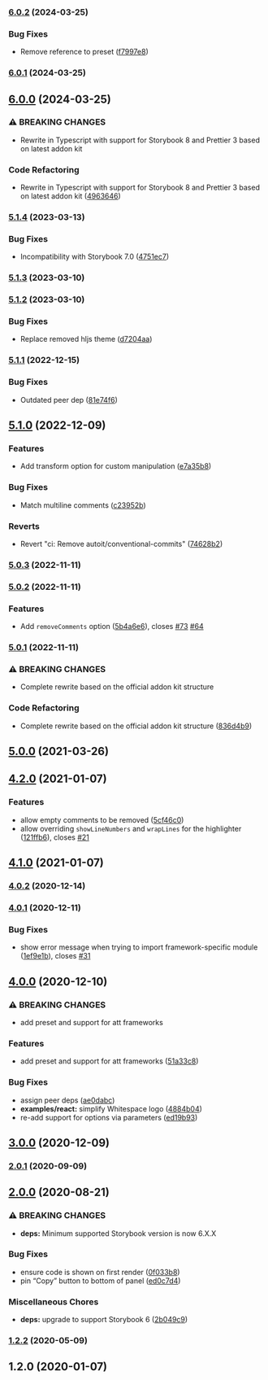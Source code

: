 ### [6.0.2](https://github.com/whitespace-se/storybook-addon-html/compare/v6.0.1...v6.0.2) (2024-03-25)


### Bug Fixes

* Remove reference to preset ([f7997e8](https://github.com/whitespace-se/storybook-addon-html/commit/f7997e82f10aec49a5e716584c0c03cd44a0ddbe))

### [6.0.1](https://github.com/whitespace-se/storybook-addon-html/compare/6.0.0...v6.0.1) (2024-03-25)

## [6.0.0](https://github.com/whitespace-se/storybook-addon-html/compare/v5.1.4...6.0.0) (2024-03-25)


### ⚠ BREAKING CHANGES

* Rewrite in Typescript with support for Storybook 8 and Prettier 3 based on latest addon kit

### Code Refactoring

* Rewrite in Typescript with support for Storybook 8 and Prettier 3 based on latest addon kit ([4963646](https://github.com/whitespace-se/storybook-addon-html/commit/4963646a1b08eeb19cda90c36d036c11921060c0))

### [5.1.4](https://github.com/whitespace-se/storybook-addon-html/compare/v5.1.3...v5.1.4) (2023-03-13)


### Bug Fixes

* Incompatibility with Storybook 7.0 ([4751ec7](https://github.com/whitespace-se/storybook-addon-html/commit/4751ec73ff55cd9fb7a7a4e452ae8524e42797be))

### [5.1.3](https://github.com/whitespace-se/storybook-addon-html/compare/v5.1.2...v5.1.3) (2023-03-10)

### [5.1.2](https://github.com/whitespace-se/storybook-addon-html/compare/v5.1.1...v5.1.2) (2023-03-10)


### Bug Fixes

* Replace removed hljs theme ([d7204aa](https://github.com/whitespace-se/storybook-addon-html/commit/d7204aa57f66e102ea19719786c29a7115d97a8e))

### [5.1.1](https://github.com/whitespace-se/storybook-addon-html/compare/v5.1.0...v5.1.1) (2022-12-15)


### Bug Fixes

* Outdated peer dep ([81e74f6](https://github.com/whitespace-se/storybook-addon-html/commit/81e74f658b8e60e691a6631061960fc130a187d0))

## [5.1.0](https://github.com/whitespace-se/storybook-addon-html/compare/v5.0.3...v5.1.0) (2022-12-09)


### Features

* Add transform option for custom manipulation ([e7a35b8](https://github.com/whitespace-se/storybook-addon-html/commit/e7a35b87e9afc8d377460ee131c9501a14810b97))


### Bug Fixes

* Match multiline comments ([c23952b](https://github.com/whitespace-se/storybook-addon-html/commit/c23952b75f0e471fd5c50d1a94a5540a9c6c7ad2))


### Reverts

* Revert "ci: Remove autoit/conventional-commits" ([74628b2](https://github.com/whitespace-se/storybook-addon-html/commit/74628b2b3be2abe3bce0d7137e63a9ca1aea87a6))

### [5.0.3](https://github.com/whitespace-se/storybook-addon-html/compare/v5.0.2...v5.0.3) (2022-11-11)

### [5.0.2](https://github.com/whitespace-se/storybook-addon-html/compare/v5.0.1...v5.0.2) (2022-11-11)


### Features

* Add `removeComments` option ([5b4a6e6](https://github.com/whitespace-se/storybook-addon-html/commit/5b4a6e6cef0c53b528903eefd3bebd23963e4aa1)), closes [#73](https://github.com/whitespace-se/storybook-addon-html/issues/73) [#64](https://github.com/whitespace-se/storybook-addon-html/issues/64)

### [5.0.1](https://github.com/whitespace-se/storybook-addon-html/compare/v5.0.0...v5.0.1) (2022-11-11)


### ⚠ BREAKING CHANGES

* Complete rewrite based on the official addon kit structure

### Code Refactoring

* Complete rewrite based on the official addon kit structure ([836d4b9](https://github.com/whitespace-se/storybook-addon-html/commit/836d4b97bdbe52a321210e7d612c53b4f3c0c771))

## [5.0.0](https://github.com/whitespace-se/storybook-addon-html/compare/v4.2.0...v5.0.0) (2021-03-26)

## [4.2.0](https://github.com/whitespace-se/storybook-addon-html/compare/v4.1.0...v4.2.0) (2021-01-07)


### Features

* allow empty comments to be removed ([5cf46c0](https://github.com/whitespace-se/storybook-addon-html/commit/5cf46c0a1ff31ae4cf4e5b9a000436368e8df77c))
* allow overriding `showLineNumbers` and `wrapLines` for the highlighter ([121ffb6](https://github.com/whitespace-se/storybook-addon-html/commit/121ffb6260f5f1567d612a8f616d300dec53ed66)), closes [#21](https://github.com/whitespace-se/storybook-addon-html/issues/21)

## [4.1.0](https://github.com/whitespace-se/storybook-addon-html/compare/v4.0.2...v4.1.0) (2021-01-07)

### [4.0.2](https://github.com/whitespace-se/storybook-addon-html/compare/v4.0.1...v4.0.2) (2020-12-14)

### [4.0.1](https://github.com/whitespace-se/storybook-addon-html/compare/v4.0.0...v4.0.1) (2020-12-11)


### Bug Fixes

* show error message when trying to import framework-specific module ([1ef9e1b](https://github.com/whitespace-se/storybook-addon-html/commit/1ef9e1b68f7757558de8d25e47b50dcc8a96b5d7)), closes [#31](https://github.com/whitespace-se/storybook-addon-html/issues/31)

## [4.0.0](https://github.com/whitespace-se/storybook-addon-html/compare/v3.0.0...v4.0.0) (2020-12-10)


### ⚠ BREAKING CHANGES

* add preset and support for att frameworks

### Features

* add preset and support for att frameworks ([51a33c8](https://github.com/whitespace-se/storybook-addon-html/commit/51a33c8b23870dd47ac899b98fb92427329ab971))


### Bug Fixes

* assign peer deps ([ae0dabc](https://github.com/whitespace-se/storybook-addon-html/commit/ae0dabc8f316612a9dfa4fe50062667b90643416))
* **examples/react:** simplify Whitespace logo ([4884b04](https://github.com/whitespace-se/storybook-addon-html/commit/4884b0490c081104d896db7e7afdcf92fe893ffb))
* re-add support for options via parameters ([ed19b93](https://github.com/whitespace-se/storybook-addon-html/commit/ed19b93ec6c7f3776e5e16866c7a87694d6ec758))

## [3.0.0](https://github.com/whitespace-se/storybook-addon-html/compare/v2.0.1...v3.0.0) (2020-12-09)

### [2.0.1](https://github.com/whitespace-se/storybook-addon-html/compare/v2.0.0...v2.0.1) (2020-09-09)

## [2.0.0](https://github.com/whitespace-se/storybook-addon-html/compare/v1.2.2...v2.0.0) (2020-08-21)


### ⚠ BREAKING CHANGES

* **deps:** Minimum supported Storybook version is now 6.X.X

### Bug Fixes

* ensure code is shown on first render ([0f033b8](https://github.com/whitespace-se/storybook-addon-html/commit/0f033b8c77178d18e700cd5f105b1fa336a65d51))
* pin “Copy” button to bottom of panel ([ed0c7d4](https://github.com/whitespace-se/storybook-addon-html/commit/ed0c7d43b236427fb66995256972a31807a98d7b))


### Miscellaneous Chores

* **deps:** upgrade to support Storybook 6 ([2b049c9](https://github.com/whitespace-se/storybook-addon-html/commit/2b049c9de87216cedd399876a7bcb38770ef9e40))

### [1.2.2](https://github.com/whitespace-se/storybook-addon-html/compare/v1.2.0...v1.2.2) (2020-05-09)

## 1.2.0 (2020-01-07)

